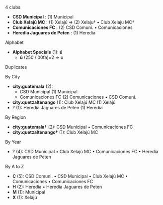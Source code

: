 4 clubs

- **CSD Municipal** : (1) Municipal
- **Club Xelajú MC** : (1) Xelajú ⇒ (2) Xelaju† • Club Xelaju MC†
- **Comunicaciones FC** : (2) CSD Comuni. • Comunicaciones
- **Heredia Jaguares de Peten** : (1) Heredia




Alphabet

- **Alphabet Specials** (1):  **ú** 
  - **ú** (250 / 00fa)×2 ⇒ u




Duplicates





By City

- **city:guatemala** (2): 
  - CSD Municipal  (1) Municipal
  - Comunicaciones FC  (2) Comunicaciones • CSD Comuni.
- **city:quetzaltenango** (1): Club Xelajú MC  (1) Xelajú
- ? (1): Heredia Jaguares de Peten  (1) Heredia




By Region

- **city:guatemala†** (2):   CSD Municipal • Comunicaciones FC
- **city:quetzaltenango†** (1):   Club Xelajú MC




By Year

- ? (4):   CSD Municipal • Club Xelajú MC • Comunicaciones FC • Heredia Jaguares de Peten






By A to Z

- **C** (5): CSD Comuni. • CSD Municipal • Club Xelajú MC • Comunicaciones • Comunicaciones FC
- **H** (2): Heredia • Heredia Jaguares de Peten
- **M** (1): Municipal
- **X** (1): Xelajú




